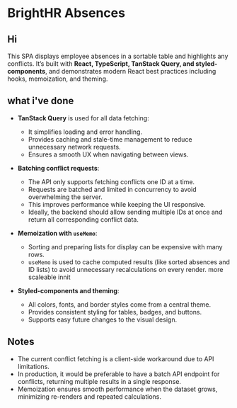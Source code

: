 # BrightHR Absences 

## Hi

This SPA displays employee absences in a sortable table and highlights any conflicts. It’s built with **React, TypeScript, TanStack Query, and styled-components**, and demonstrates modern React best practices including hooks, memoization, and theming.


## what i've done

- **TanStack Query** is used for all data fetching:
  - It simplifies loading and error handling.
  - Provides caching and stale-time management to reduce unnecessary network requests.
  - Ensures a smooth UX when navigating between views.

- **Batching conflict requests**:
  - The API only supports fetching conflicts one ID at a time.
  - Requests are batched and limited in concurrency to avoid overwhelming the server.
  - This improves performance while keeping the UI responsive.
  - Ideally, the backend should allow sending multiple IDs at once and return all corresponding conflict data.

- **Memoization with `useMemo`**:
  - Sorting and preparing lists for display can be expensive with many rows.
  - `useMemo` is used to cache computed results (like sorted absences and ID lists) to avoid unnecessary recalculations on every render. more scaleable innit

- **Styled-components and theming**:
  - All colors, fonts, and border styles come from a central theme.
  - Provides consistent styling for tables, badges, and buttons.
  - Supports easy future changes to the visual design.



## Notes

- The current conflict fetching is a client-side workaround due to API limitations.
- In production, it would be preferable to have a batch API endpoint for conflicts, returning multiple results in a single response.
- Memoization ensures smooth performance when the dataset grows, minimizing re-renders and repeated calculations.
